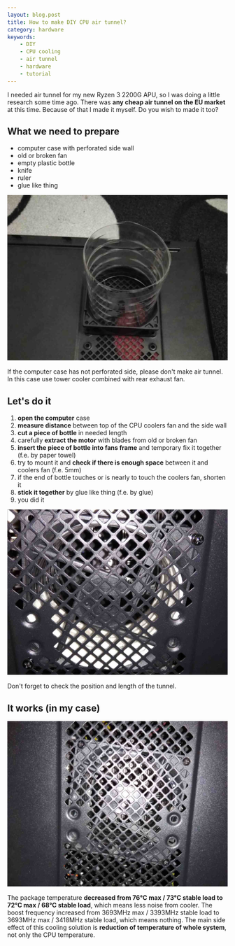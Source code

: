 ```yaml
---
layout: blog.post
title: How to make DIY CPU air tunnel?
category: hardware
keywords:
    - DIY
    - CPU cooling
    - air tunnel
    - hardware
    - tutorial
---
```


I needed air tunnel for my new Ryzen 3 2200G APU, so I was doing a little research some time ago.
There was **any cheap air tunnel on the EU market** at this time.
Because of that I made it myself.
Do you wish to made it too?

## What we need to prepare

 * computer case with perforated side wall
 * old or broken fan
 * empty plastic bottle
 * knife
 * ruler
 * glue like thing

![Assembled air tunnel](/notes/data/cpu-air-tunnel/assembled.jpg)

If the computer case has not perforated side, please don't make air tunnel.
In this case use tower cooler combined with rear exhaust fan.

## Let's do it

 1. **open the computer** case
 1. **measure distance** between top of the CPU coolers fan and the side wall
 1. **cut a piece of bottle** in needed length
 1. carefully **extract the motor** with blades from old or broken fan
 1. **insert the piece of bottle into fans frame** and temporary fix it together (f.e. by paper towel)
 1. try to mount it and **check if there is enough space** between it and coolers fan (f.e. 5mm)
 1. if the end of bottle touches or is nearly to touch the coolers fan, shorten it
 1. **stick it together** by glue like thing (f.e. by glue)
 1. you did it


![Don't forget to check it](/notes/data/cpu-air-tunnel/check.jpg)

Don't forget to check the position and length of the tunnel.

## It works (in my case)

![CPU air tunnel](/notes/data/cpu-air-tunnel/final.jpg)

The package temperature **decreased from 76°C max / 73°C stable load to 72°C max / 68°C stable load**, which means less noise from cooler.
The boost frequency increased from 3693MHz max / 3393MHz stable load to 3693MHz max / 3418MHz stable load, which means nothing.
The main side effect of this cooling solution is **reduction of temperature of whole system**, not only the CPU temperature.
